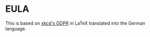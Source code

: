 # EULA

This is based on [xkcd's GDPR](https://xkcd.com/1998/) in LaTeX translated into the German language.
